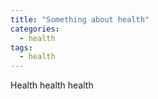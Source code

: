 ```yaml
---
title: "Something about health"
categories:
  - health
tags:
  - health
---
```


Health health health
